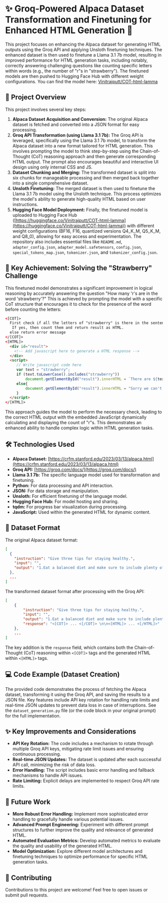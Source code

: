 # ✨ Groq-Powered Alpaca Dataset Transformation and Finetuning for Enhanced HTML Generation 🦙

This project focuses on enhancing the Alpaca dataset for generating HTML outputs using the Groq API and applying Unsloth finetuning techniques. The enhanced dataset is then used to finetune a Llama 3.1 7b model, resulting in improved performance for HTML generation tasks, including notably, correctly answering challenging questions like counting specific letters within words (e.g., the number of "r"s in "strawberry"). The finetuned models are then pushed to Hugging Face Hub with different weight configurations.  You can find the model here: [Vinitrajputt/COT-html-lamma](https://huggingface.co/Vinitrajputt/COT-html-lamma)

## 🚀 Project Overview

This project involves several key steps:

1. **Alpaca Dataset Acquisition and Conversion:** The original Alpaca dataset is fetched and converted into a JSON format for easy processing.
2. **Groq API Transformation (using Llama 3.1 7b):** The Groq API is leveraged, specifically using the Llama 3.1 7b model, to transform the Alpaca dataset into a new format tailored for HTML generation. This involves prompting the model to think step-by-step using the Chain-of-Thought (CoT) reasoning approach and then generate corresponding HTML output. The prompt also encourages beautiful and interactive UI design using only internal CSS and JS.
3. **Dataset Chunking and Merging:** The transformed dataset is split into six chunks for manageable processing and then merged back together into a single comprehensive dataset.
4. **Unsloth Finetuning:** The merged dataset is then used to finetune the Llama 3.1 7b model using the Unsloth technique. This process optimizes the model's ability to generate high-quality HTML based on user instructions.
5. **Hugging Face Model Deployment:** Finally, the finetuned model is uploaded to Hugging Face Hub ([https://huggingface.co/Vinitrajputt/COT-html-lamma](https://huggingface.co/Vinitrajputt/COT-html-lamma)) with different weight configurations (BF16, F16, quantized versions Q4_K_M, Q5_K_M, and Q8_0), allowing for easy access and experimentation.  The repository also includes essential files like `README.md`, `adapter_config.json`, `adapter_model.safetensors`, `config.json`, `special_tokens_map.json`, `tokenizer.json`, and `tokenizer_config.json`.

## 🌟 Key Achievement: Solving the "Strawberry" Challenge

This finetuned model demonstrates a significant improvement in logical reasoning by accurately answering the question "How many 'r's are in the word 'strawberry'?" This is achieved by prompting the model with a specific CoT structure that encourages it to check for the presence of the word before counting the letters:


```html
<[COT]> 
  First check if all the letters of "strawberry" is there in the sentence then count the number of r's.
   If yes, then count them and return result as HTML. 
  else return error message 
</[COT]>
<[HTML]>
  <div id="result"> 
    <!-- Add javascript here to generate a HTML response -->
  </div>
  <script>
     // Write javascript code here
     var text = "strawberry";
     if (text.toLowerCase().includes("strawberry"))
         document.getElementById("result").innerHTML = `There are ${text.match(/r/g).length} R in the word Strawberry`; // Corrected string interpolation
     else{
         document.getElementById("result").innerHTML = "Sorry we can't find any R in the word.";
     }
  </script>
</[HTML]>
```

This approach guides the model to perform the necessary check, leading to the correct HTML output with the embedded JavaScript dynamically calculating and displaying the count of "r"s. This demonstrates an enhanced ability to handle complex logic within HTML generation tasks.

## 🛠️ Technologies Used

* **Alpaca Dataset:** [https://crfm.stanford.edu/2023/03/13/alpaca.html](https://crfm.stanford.edu/2023/03/13/alpaca.html)
* **Groq API:** [https://groq.com/docs/](https://groq.com/docs/)
* **Llama 3.1 7b:** The specific language model used for transformation and finetuning.
* **Python:** For data processing and API interaction.
* **JSON:** For data storage and manipulation.
* **Unsloth:** For efficient finetuning of the language model.
* **Hugging Face Hub:** For model hosting and sharing.
* **tqdm:** For progress bar visualization during processing.
* **JavaScript:** Used within the generated HTML for dynamic content.





## 📂 Dataset Format

The original Alpaca dataset format:

```json
[
  {
    "instruction": "Give three tips for staying healthy.",
    "input": "",
    "output": "1.Eat a balanced diet and make sure to include plenty of fruits and vegetables. \n2. Exercise regularly to keep your body active and strong. \n3. Get enough sleep and maintain a consistent sleep schedule."
  },
  ...
]
```

The transformed dataset format after processing with the Groq API:

```json
[
    {
        "instruction": "Give three tips for staying healthy.",
        "input": "",
        "output": "1.Eat a balanced diet and make sure to include plenty of fruits and vegetables. \n2. Exercise regularly to keep your body active and strong. \n3. Get enough sleep and maintain a consistent sleep schedule.",
        "response": "<[COT]> ... <[/COT]> \n\n<[HTML]> ... <[/HTML]>"
    },
    ...
]
```

The key addition is the `response` field, which contains both the Chain-of-Thought (CoT) reasoning within `<[COT]>` tags and the generated HTML within `<[HTML]>` tags.


## 💻 Code Example (Dataset Creation)

The provided code demonstrates the process of fetching the Alpaca dataset, transforming it using the Groq API, and saving the results to a JSON file.  Key features include API key rotation for handling rate limits and real-time JSON updates to prevent data loss in case of interruptions.  See the `dataset_generation.py` file (or the code block in your original prompt) for the full implementation.

## ✨ Key Improvements and Considerations

* **API Key Rotation:**  The code includes a mechanism to rotate through multiple Groq API keys, mitigating rate limit issues and ensuring continuous processing.
* **Real-time JSON Updates:**  The dataset is updated after each successful API call, minimizing the risk of data loss.
* **Error Handling:** The script includes basic error handling and fallback mechanisms to handle API issues.
* **Rate Limiting:** Explicit delays are implemented to respect Groq API rate limits.

## 👣 Future Work

* **More Robust Error Handling:**  Implement more sophisticated error handling to gracefully handle various potential issues.
* **Advanced Prompt Engineering:** Experiment with different prompt structures to further improve the quality and relevance of generated HTML.
* **Automated Evaluation Metrics:** Develop automated metrics to evaluate the quality and usability of the generated HTML.
* **Model Optimization:**  Explore different model architectures and finetuning techniques to optimize performance for specific HTML generation tasks.


## 🤝 Contributing

Contributions to this project are welcome!  Feel free to open issues or submit pull requests.

